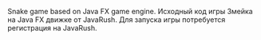 Snake game based on Java FX game engine.
Исходный код игры Змейка на Java FX движке от JavaRush. 
Для запуска игры потребуется регистрация на JavaRush.